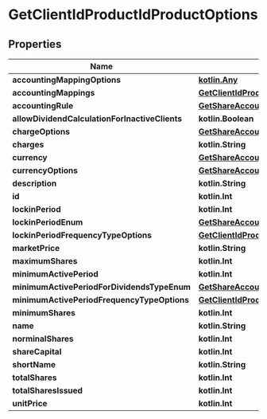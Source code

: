 
# GetClientIdProductIdProductOptions

## Properties
| Name | Type | Description | Notes |
| ------------ | ------------- | ------------- | ------------- |
| **accountingMappingOptions** | [**kotlin.Any**](.md) |  |  [optional] |
| **accountingMappings** | [**GetClientIdProductIdAccountingMappings**](GetClientIdProductIdAccountingMappings.md) |  |  [optional] |
| **accountingRule** | [**GetShareAccountsClientIdProductIdAccountingRule**](GetShareAccountsClientIdProductIdAccountingRule.md) |  |  [optional] |
| **allowDividendCalculationForInactiveClients** | **kotlin.Boolean** |  |  [optional] |
| **chargeOptions** | [**GetShareAccountsChargeOptions**](GetShareAccountsChargeOptions.md) |  |  [optional] |
| **charges** | **kotlin.String** |  |  [optional] |
| **currency** | [**GetShareAccountsCurrency**](GetShareAccountsCurrency.md) |  |  [optional] |
| **currencyOptions** | [**GetShareAccountsCurrency**](GetShareAccountsCurrency.md) |  |  [optional] |
| **description** | **kotlin.String** |  |  [optional] |
| **id** | **kotlin.Int** |  |  [optional] |
| **lockinPeriod** | **kotlin.Int** |  |  [optional] |
| **lockinPeriodEnum** | [**GetShareAccountsClientIdProductIdLockPeriodTypeEnum**](GetShareAccountsClientIdProductIdLockPeriodTypeEnum.md) |  |  [optional] |
| **lockinPeriodFrequencyTypeOptions** | [**GetClientIdProductIdLockinPeriodFrequencyTypeOptions**](GetClientIdProductIdLockinPeriodFrequencyTypeOptions.md) |  |  [optional] |
| **marketPrice** | **kotlin.String** |  |  [optional] |
| **maximumShares** | **kotlin.Int** |  |  [optional] |
| **minimumActivePeriod** | **kotlin.Int** |  |  [optional] |
| **minimumActivePeriodForDividendsTypeEnum** | [**GetShareAccountsClientIdProductIdMinimumActivePeriodForDividendsTypeEnum**](GetShareAccountsClientIdProductIdMinimumActivePeriodForDividendsTypeEnum.md) |  |  [optional] |
| **minimumActivePeriodFrequencyTypeOptions** | [**GetClientIdProductIdMinimumActivePeriodFrequencyTypeOptions**](GetClientIdProductIdMinimumActivePeriodFrequencyTypeOptions.md) |  |  [optional] |
| **minimumShares** | **kotlin.Int** |  |  [optional] |
| **name** | **kotlin.String** |  |  [optional] |
| **norminalShares** | **kotlin.Int** |  |  [optional] |
| **shareCapital** | **kotlin.Int** |  |  [optional] |
| **shortName** | **kotlin.String** |  |  [optional] |
| **totalShares** | **kotlin.Int** |  |  [optional] |
| **totalSharesIssued** | **kotlin.Int** |  |  [optional] |
| **unitPrice** | **kotlin.Int** |  |  [optional] |



